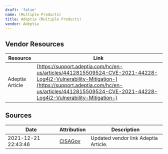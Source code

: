 ```yaml
---
draft: 'false'
name: (Multiple Products)
title: Adeptia (Multiple Products)
vendor: Adeptia
---
```


## Vendor Resources
| Resource | Link |
| --- | --- |
| Adeptia Article | [https://support.adeptia.com/hc/en-us/articles/4412815509524-CVE-2021-44228-Log4j2-Vulnerability-Mitigation-](https://support.adeptia.com/hc/en-us/articles/4412815509524-CVE-2021-44228-Log4j2-Vulnerability-Mitigation-) |



## Sources
| Date | Attribution | Description |
| --- | --- | --- |
| 2021-12-21 22:43:46 | [CISAGov](https://raw.githubusercontent.com/cisagov/log4j-affected-db/develop/README.md) | Updated vendor link Adeptia Article.  |
